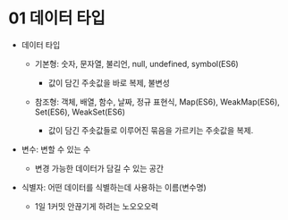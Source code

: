 # 01 데이터 타입
* 데이터 타입
  * 기본형: 숫자, 문자열, 불리언, null, undefined, symbol(ES6)
    - 값이 담긴 주솟값을 바로 복제, 불변성
    
  * 참조형: 객체, 배열, 함수, 날짜, 정규 표현식, Map(ES6), WeakMap(ES6), Set(ES6), WeakSet(ES6)
    - 값이 담긴 주솟값들로 이루어진 묶음을 가르키는 주솟값을 복제.
    
* 변수: 변할 수 있는 수
  * 변경 가능한 데이터가 담길 수 있는 공간
* 식별자: 어떤 데이터를 식별하는데 사용하는 이름(변수명)
  * 1일 1커밋 안끊기게 하려는 노오오오력
  
